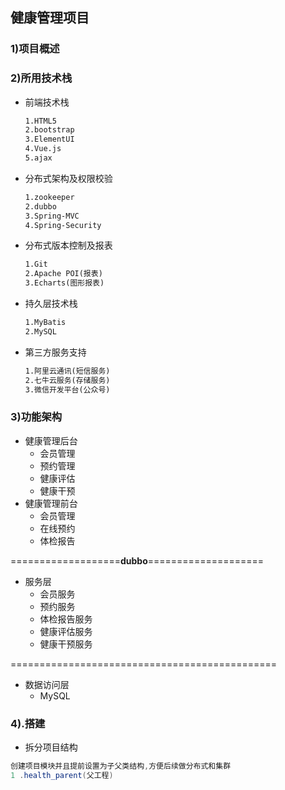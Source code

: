 ## 健康管理项目

### 1)项目概述



### 2)所用技术栈

- 前端技术栈

  ```markdown
  1.HTML5
  2.bootstrap
  3.ElementUI
  4.Vue.js
  5.ajax
  ```

- 分布式架构及权限校验

  ```markdown
  1.zookeeper
  2.dubbo
  3.Spring-MVC
  4.Spring-Security
  ```

- 分布式版本控制及报表

  ```markdown
  1.Git
  2.Apache POI(报表)
  3.Echarts(图形报表)
  ```

- 持久层技术栈

  ```markdown
  1.MyBatis
  2.MySQL
  ```

  

- 第三方服务支持

  ```markdown
  1.阿里云通讯(短信服务)
  2.七牛云服务(存储服务)
  3.微信开发平台(公众号)
  ```

### 3)功能架构

- 健康管理后台
  - 会员管理
  - 预约管理
  - 健康评估
  - 健康干预
- 健康管理前台
  - 会员管理
  - 在线预约
  - 体检报告

===================**dubbo**====================

- 服务层
  - 会员服务
  - 预约服务
  - 体检报告服务
  - 健康评估服务
  - 健康干预服务

==============================================

- 数据访问层
  - MySQL
### 4).搭建
- 拆分项目结构
````java
创建项目模块并且提前设置为子父类结构,方便后续做分布式和集群
1 .health_parent(父工程)
````



